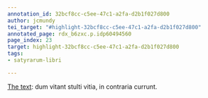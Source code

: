 ```yaml
---
annotation_id: 32bcf8cc-c5ee-47c1-a2fa-d2b1f027d800
author: jcmundy
tei_target: "#highlight-32bcf8cc-c5ee-47c1-a2fa-d2b1f027d800"
annotated_page: rdx_b6zxc.p.idp60494560
page_index: 23
target: highlight-32bcf8cc-c5ee-47c1-a2fa-d2b1f027d800
tags:
- satyrarum-libri

---
```

[The text](http://data.perseus.org/citations/urn:cts:latinLit:phi0893.phi004.perseus-lat1:1.2 "Perseus"):
dum vitant stulti vitia, in contraria currunt.